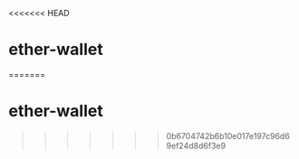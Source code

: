 <<<<<<< HEAD
# ether-wallet
=======
# ether-wallet
>>>>>>> 0b6704742b6b10e017e197c96d69ef24d8d6f3e9
